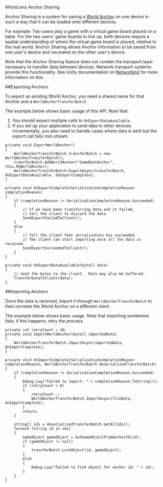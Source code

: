 #HoloLens Anchor Sharing
<!-- https://trello.com/c/Qw7imxOL -->
Anchor Sharing is a system for saving a [World Anchor](wmr_input_types) on one device in such a way that it can be loaded onto different devices. 

For example: Two users play a game with a virtual game board placed on a table. For the two users' game boards to line up, both devices require a spatial understanding of where the virtual game board is placed, relative to the real world. Anchor Sharing allows Anchor information to be saved from one user's device and recreated on the other user's device. 

Note that the Anchor Sharing feature does not contain the transport layer necessary to transfer data between devices. Network transport systems provide this functionality. See Unity documentation on [Networking](UNet) for more information on this.

##Exporting Anchors

To export an existing World Anchor, you need a shared name for that Anchor and a `WorldAnchorTransferBatch`. 

The example below shows basic usage of this API. Note that:

1.  You should expect multiple calls to `OnExportDataAvailable`. 
2.  If you set up your application to send data to other devices incrementally, you also need to handle cases where data is sent but the export call fails mid-stream.

````
private void ExportWorldAnchor()
{
	WorldAnchorTransferBatch transferBatch = new WorldAnchorTransferBatch();
	transferBatch.AddWorldAnchor("GameRootAnchor", this.MyWorldAnchor);
	WorldAnchorTransferBatch.ExportAsync(transferBatch, OnExportDataAvailable, OnExportComplete);
}

private void OnExportComplete(SerializationCompletionReason completionReason)
{
	if (completionReason != SerializationCompletionReason.Succeeded)
	{
		// If we have been transferring data and it failed, 
		// tell the client to discard the data
		SendExportFailedToClient();
	}
	else
	{
		// Tell the client that serialization has succeeded.
		// The client can start importing once all the data is received.
		SendExportSucceededToClient();
	}
}

private void OnExportDataAvailable(byte[] data)
{
	// Send the bytes to the client.  Data may also be buffered.
	TransferDataToClient(data); 
}
````

##Importing Anchors

Once the data is received, import it through `WorldAnchorTransferBatch` to then recreate the World Anchor on a different client. 

The example below shows basic usage. Note that importing sometimes fails; if this happens, retry the process.

````
private int retryCount = 10;
private void ImportWorldAnchor(byte[] importedData)
{
	WorldAnchorTransferBatch.ImportAsync(importedData, OnImportComplete);
}
​
private void OnImportComplete(SerializationCompletionReason completionReason, WorldAnchorTransferBatch deserializedTransferBatch)
{
	if (completionReason != SerializationCompletionReason.Succeeded)
	{
		Debug.Log("Failed to import: " + completionReason.ToString());
		if (retryCount > 0)
		{
			retryCount--;
			WorldAnchorTransferBatch.ImportAsync(fileData, OnImportComplete);
		}
		return;
	}
​
	string[] ids = deserializedTransferBatch.GetAllIds();
	foreach (string id in ids)
	{
		GameObject gameObject = GetGameObjectFromAnchorId(id);
		if (gameObject != null)
		{
			transferBatch.LockObject(id, gameObject);
		}
		else
		{
			Debug.Log("Failed to find object for anchor id: " + id);
		}
	}
}
````
